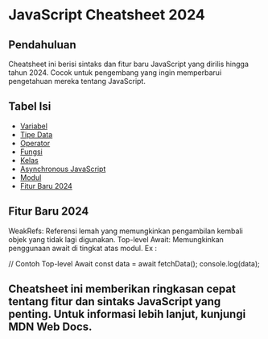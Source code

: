 # JavaScript Cheatsheet 2024

## Pendahuluan
Cheatsheet ini berisi sintaks dan fitur baru JavaScript yang dirilis hingga tahun 2024. Cocok untuk pengembang yang ingin memperbarui pengetahuan mereka tentang JavaScript.

## Tabel Isi
- [Variabel](#variabel)
- [Tipe Data](#tipe-data)
- [Operator](#operator)
- [Fungsi](#fungsi)
- [Kelas](#kelas)
- [Asynchronous JavaScript](#asynchronous-javascript)
- [Modul](#modul)
- [Fitur Baru 2024](#fitur-baru-2024)


## Fitur Baru 2024
WeakRefs: Referensi lemah yang memungkinkan pengambilan kembali objek yang tidak lagi digunakan.
Top-level Await: Memungkinkan penggunaan await di tingkat atas modul.
Ex :

// Contoh Top-level Await
const data = await fetchData();
console.log(data);


## Cheatsheet ini memberikan ringkasan cepat tentang fitur dan sintaks JavaScript yang penting. Untuk informasi lebih lanjut, kunjungi MDN Web Docs.
